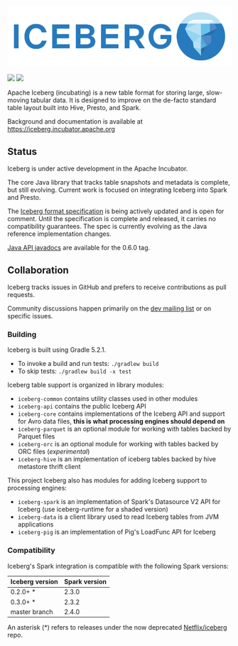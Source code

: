 <!--
  - Licensed to the Apache Software Foundation (ASF) under one
  - or more contributor license agreements.  See the NOTICE file
  - distributed with this work for additional information
  - regarding copyright ownership.  The ASF licenses this file
  - to you under the Apache License, Version 2.0 (the
  - "License"); you may not use this file except in compliance
  - with the License.  You may obtain a copy of the License at
  -
  -   http://www.apache.org/licenses/LICENSE-2.0
  -
  - Unless required by applicable law or agreed to in writing,
  - software distributed under the License is distributed on an
  - "AS IS" BASIS, WITHOUT WARRANTIES OR CONDITIONS OF ANY
  - KIND, either express or implied.  See the License for the
  - specific language governing permissions and limitations
  - under the License.
  -->

![](site/docs/img/Iceberg-logo.png)

[![](https://travis-ci.org/apache/incubator-iceberg.svg?branch=master)](https://travis-ci.org/apache/incubator-iceberg)
[![](https://badges.gitter.im/iceberg-tables/Lobby.svg)](https://gitter.im/iceberg-tables/Lobby)

Apache Iceberg (incubating) is a new table format for storing large, slow-moving tabular data. It is designed to improve on the de-facto standard table layout built into Hive, Presto, and Spark.

Background and documentation is available at <https://iceberg.incubator.apache.org>


## Status

Iceberg is under active development in the Apache Incubator.

The core Java library that tracks table snapshots and metadata is complete, but still evolving. Current work is focused on integrating Iceberg into Spark and Presto.

The [Iceberg format specification][iceberg-spec] is being actively updated and is open for comment. Until the specification is complete and released, it carries no compatibility guarantees. The spec is currently evolving as the Java reference implementation changes.

[Java API javadocs][iceberg-javadocs] are available for the 0.6.0 tag.

[iceberg-javadocs]: https://iceberg.apache.org/javadoc/0.6.0/index.html?com/netflix/iceberg/package-summary.html
[iceberg-spec]: https://iceberg.apache.org/spec


## Collaboration

Iceberg tracks issues in GitHub and prefers to receive contributions as pull requests.

Community discussions happen primarily on the [dev mailing list][dev-list] or on specific issues.

[dev-list]: mailto:dev@iceberg.apache.org


### Building

Iceberg is built using Gradle 5.2.1.

* To invoke a build and run tests: `./gradlew build`
* To skip tests: `./gradlew build -x test`

Iceberg table support is organized in library modules:

* `iceberg-common` contains utility classes used in other modules
* `iceberg-api` contains the public Iceberg API
* `iceberg-core` contains implementations of the Iceberg API and support for Avro data files, **this is what processing engines should depend on**
* `iceberg-parquet` is an optional module for working with tables backed by Parquet files
* `iceberg-orc` is an optional module for working with tables backed by ORC files (*experimental*)
* `iceberg-hive` is an implementation of iceberg tables backed by hive metastore thrift client

This project Iceberg also has modules for adding Iceberg support to processing engines:

* `iceberg-spark` is an implementation of Spark's Datasource V2 API for Iceberg (use iceberg-runtime for a shaded version)
* `iceberg-data` is a client library used to read Iceberg tables from JVM applications
* `iceberg-pig` is an implementation of Pig's LoadFunc API for Iceberg

### Compatibility

Iceberg's Spark integration is compatible with the following Spark versions:

| Iceberg version | Spark version |
| --------------- | ------------- |
| 0.2.0+ *        | 2.3.0         |
| 0.3.0+ *        | 2.3.2         |
| master branch   | 2.4.0         |

An asterisk (*) refers to releases under the now deprecated [Netflix/iceberg](https://github.com/Netflix/iceberg) repo.

